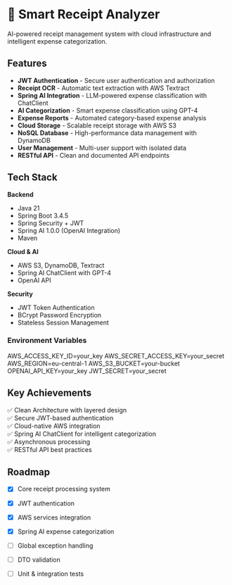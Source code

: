 # 🧾 Smart Receipt Analyzer

AI-powered receipt management system with cloud infrastructure and intelligent expense categorization.

## Features

- **JWT Authentication** - Secure user authentication and authorization
- **Receipt OCR** - Automatic text extraction with AWS Textract
- **Spring AI Integration** - LLM-powered expense classification with ChatClient
- **AI Categorization** - Smart expense classification using GPT-4
- **Expense Reports** - Automated category-based expense analysis
- **Cloud Storage** - Scalable receipt storage with AWS S3
- **NoSQL Database** - High-performance data management with DynamoDB
- **User Management** - Multi-user support with isolated data
- **RESTful API** - Clean and documented API endpoints

## Tech Stack

**Backend**
- Java 21
- Spring Boot 3.4.5
- Spring Security + JWT
- Spring AI 1.0.0 (OpenAI Integration)
- Maven

**Cloud & AI**
- AWS S3, DynamoDB, Textract
- Spring AI ChatClient with GPT-4
- OpenAI API

**Security**
- JWT Token Authentication
- BCrypt Password Encryption
- Stateless Session Management

### Environment Variables

AWS_ACCESS_KEY_ID=your_key
AWS_SECRET_ACCESS_KEY=your_secret
AWS_REGION=eu-central-1
AWS_S3_BUCKET=your-bucket
OPENAI_API_KEY=your_key
JWT_SECRET=your_secret

## Key Achievements

✅ Clean Architecture with layered design  
✅ Secure JWT-based authentication  
✅ Cloud-native AWS integration  
✅ Spring AI ChatClient for intelligent categorization  
✅ Asynchronous processing  
✅ RESTful API best practices  

## Roadmap

- [x] Core receipt processing system
- [x] JWT authentication
- [x] AWS services integration
- [x] Spring AI expense categorization
- [ ] Global exception handling
- [ ] DTO validation
- [ ] Unit & integration tests

